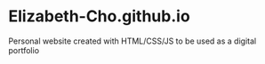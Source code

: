# Elizabeth-Cho.github.io
Personal website created with HTML/CSS/JS to be used as a digital portfolio
